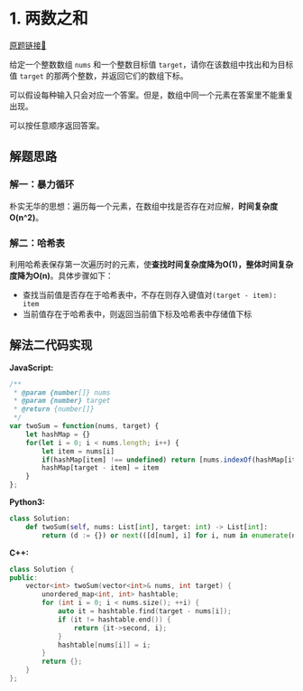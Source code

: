 # 1. 两数之和
[原题链接🔗](https://leetcode-cn.com/problems/two-sum/)  

给定一个整数数组 `nums` 和一个整数目标值 `target`，请你在该数组中找出和为目标值 `target` 的那两个整数，并返回它们的数组下标。

可以假设每种输入只会对应一个答案。但是，数组中同一个元素在答案里不能重复出现。

可以按任意顺序返回答案。

## 解题思路

### 解一：暴力循环
朴实无华的思想：遍历每一个元素，在数组中找是否存在对应解，**时间复杂度O(n^2)**。

### 解二：哈希表
利用哈希表保存第一次遍历时的元素，使**查找时间复杂度降为O(1)，整体时间复杂度降为O(n)**。具体步骤如下：

 - 查找当前值是否存在于哈希表中，不存在则存入键值对`(target - item): item`
 - 当前值存在于哈希表中，则返回当前值下标及哈希表中存储值下标

## 解法二代码实现

**JavaScript:**
```javascript
/**
 * @param {number[]} nums
 * @param {number} target
 * @return {number[]}
 */
var twoSum = function(nums, target) {
    let hashMap = {}
    for(let i = 0; i < nums.length; i++) {
        let item = nums[i]
        if(hashMap[item] !== undefined) return [nums.indexOf(hashMap[item]), i]
        hashMap[target - item] = item
    }
};
```

**Python3:**
```python
class Solution:
    def twoSum(self, nums: List[int], target: int) -> List[int]:
        return (d := {}) or next(([d[num], i] for i, num in enumerate(nums) if num in d or d.setdefault(target - num, i) < 0))
```

**C++:**
```C++
class Solution {
public:
    vector<int> twoSum(vector<int>& nums, int target) {
        unordered_map<int, int> hashtable;
        for (int i = 0; i < nums.size(); ++i) {
            auto it = hashtable.find(target - nums[i]);
            if (it != hashtable.end()) {
                return {it->second, i};
            }
            hashtable[nums[i]] = i;
        }
        return {};
    }
};
```